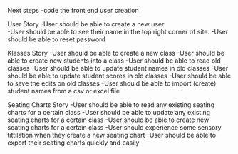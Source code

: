 Next steps
-code the front end user creation







User Story
-User should be able to create a new user.  
-User should be able to see their name in the top right corner of site.
-User should be able to reset password

Klasses Story
-User should be able to create a new class
-User should be able to create new students into a class 
-User should be able to read old classes 
-User should be able to update student names in old classes
-User should be able to update student scores in old classes
-User should be able to save the edits on old classes
-User should be able to import (create) student names from a csv or excel file

Seating Charts Story
-User should be able to read any existing seating charts for a certain class
-User should be able to update any existing seating charts for a certain class
-User should be able to create new seating charts for a certain class
-User should experience some sensory tittilation when they create a new seating chart
-User should be able to export their seating charts quickly and easily


